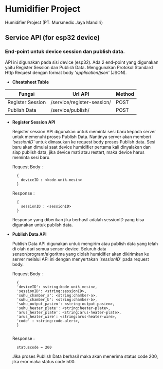 # Humidifier Project
Humidifier Project (PT. Mursmedic Jaya Mandiri)

## Service API (for esp32 device)
### End-point untuk device session dan publish data.

  API ini digunakan pada sisi device (esp32). Ada 2 end-point yang digunakan yaitu Register Session dan Publish Data.
  Menggunakan Protokol Standard Http Request dengan format body _'application/json'_ (JSON).

* __Cheatsheet Table__

Fungsi        		| Url API            		| Method
------------- 		| -------------      		| -------------
Register Session     	| /service/register-session/ 	| POST
Publish Data  		| /service/publish/  		| POST


* __Register Session API__
  
  Register session API digunakan untuk meminta sesi baru kepada server untuk memenuhi proses Publish Data.
  Nantinya server akan memberi _'sessionID'_ untuk dimasukan ke request body proses Publish data.
  Sesi baru akan dimulai saat device humidifier pertama kali dinyalakan dan siap publish data,
  jika device mati atau restart, maka device harus meminta sesi baru. 
  
  
  Request Body :
  
  ```
    {
      deviceID : <kode-unik-mesin>
    }
  ```
  Response :
  ```
    {
      sessionID : <sessionID>
    }
  ```
  Response yang diberikan jika berhasil adalah sessionID yang bisa digunakan untuk publish data.
  

* __Publish Data API__

  Publish Data API digunakan untuk mengirim atau publish data yang telah di olah dari semua sensor device.
  Seluruh data sensor/program/algoritma yang diolah humidifier akan dikirimkan ke server melalui API ini
  dengan menyertakan _'sessionID'_ pada request body.
  

  Request Body :
  ```
    {
    'deviceID': <string:kode-unik-mesin>,
    'sessionID': <string:sessionID>,
    'suhu_chamber_a': <string:chamber-a>,
    'suhu_chamber_b': <string:chamber-b>,
    'suhu_output_pasien': <string:output-pasien>,
    'suhu_heater_plate': <string:heater-plate>,
    'arus_heater_plate': <string:arus-heater-plate>,
    'arus_heater_wire': <string:arus-heater-wire>,
    'code' : <string:code-alert>,
    }
 
  ```
  Response : 
  ```
    statuscode = 200
  ```
  
  Jika proses Publish Data berhasil maka akan menerima status code 200, jika eror maka status code 500.
  
